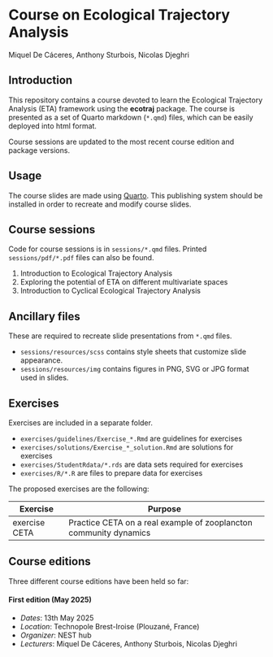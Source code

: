 Course on Ecological Trajectory Analysis
================
Miquel De Cáceres, Anthony Sturbois, Nicolas Djeghri

## Introduction

This repository contains a course devoted to learn the Ecological
Trajectory Analysis (ETA) framework using the **ecotraj** package. The
course is presented as a set of Quarto markdown (`*.qmd`) files, which
can be easily deployed into html format.

Course sessions are updated to the most recent course edition and
package versions.

## Usage

The course slides are made using [Quarto](https://quarto.org/). This
publishing system should be installed in order to recreate and modify
course slides.

## Course sessions

Code for course sessions is in `sessions/*.qmd` files. Printed
`sessions/pdf/*.pdf` files can also be found.

1.  Introduction to Ecological Trajectory Analysis
2.  Exploring the potential of ETA on different multivariate spaces
3.  Introduction to Cyclical Ecological Trajectory Analysis

## Ancillary files

These are required to recreate slide presentations from `*.qmd` files.

- `sessions/resources/scss` contains style sheets that customize slide
  appearance.
- `sessions/resources/img` contains figures in PNG, SVG or JPG format
  used in slides.

## Exercises

Exercises are included in a separate folder.

- `exercises/guidelines/Exercise_*.Rmd` are guidelines for exercises
- `exercises/solutions/Exercise_*_solution.Rmd` are solutions for
  exercises
- `exercises/StudentRdata/*.rds` are data sets required for exercises
- `exercises/R/*.R` are files to prepare data for exercises

The proposed exercises are the following:

| Exercise | Purpose |
|----|----|
| exercise CETA | Practice CETA on a real example of zooplancton community dynamics |

## Course editions

Three different course editions have been held so far:

#### First edition (May 2025)

- *Dates*: 13th May 2025
- *Location*: Technopole Brest-Iroise (Plouzané, France)
- *Organizer*: NEST hub
- *Lecturers*: Miquel De Cáceres, Anthony Sturbois, Nicolas Djeghri
